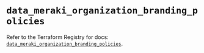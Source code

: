 # `data_meraki_organization_branding_policies`

Refer to the Terraform Registry for docs: [`data_meraki_organization_branding_policies`](https://registry.terraform.io/providers/ciscodevnet/meraki/1.7.1/docs/data-sources/organization_branding_policies).
